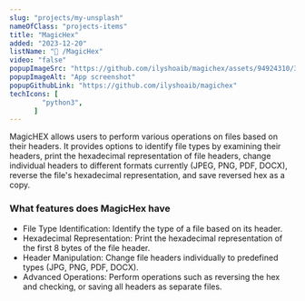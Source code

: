 ```yaml
---
slug: "projects/my-unsplash"
nameOfClass: "projects-items"
title: "MagicHex"
added: "2023-12-20"
listName: "📸 /MagicHex"
video: "false"
popupImageSrc: "https://github.com/ilyshoaib/magichex/assets/94924310/380ffb52-edea-4cd2-82e7-97659d87cc3e"
popupImageAlt: "App screenshot"
popupGithubLink: "https://github.com/ilyshoaib/magichex"
techIcons: [
        "python3",
      ]
---
```


MagicHEX allows users to perform various operations on files based on their headers. It provides options to identify file types by examining their headers, print the hexadecimal representation of file headers, change individual headers to different formats currently (JPEG, PNG, PDF, DOCX), reverse the file's hexadecimal representation, and save reversed hex as a copy.

### What features does MagicHex have

- File Type Identification: Identify the type of a file based on its header.
- Hexadecimal Representation: Print the hexadecimal representation of the first 8 bytes of the file header.
- Header Manipulation: Change file headers individually to predefined types (JPG, PNG, PDF, DOCX).
- Advanced Operations: Perform operations such as reversing the hex and checking, or saving all headers as separate files.


